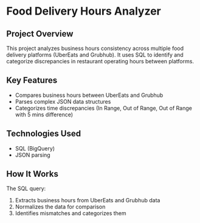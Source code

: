 # Food Delivery Hours Analyzer

## Project Overview
This project analyzes business hours consistency across multiple food delivery platforms (UberEats and Grubhub). It uses SQL to identify and categorize discrepancies in restaurant operating hours between platforms.

## Key Features
- Compares business hours between UberEats and Grubhub
- Parses complex JSON data structures
- Categorizes time discrepancies (In Range, Out of Range, Out of Range with 5 mins difference)

## Technologies Used
- SQL (BigQuery)
- JSON parsing

## How It Works
The SQL query:
1. Extracts business hours from UberEats and Grubhub data
2. Normalizes the data for comparison
3. Identifies mismatches and categorizes them
